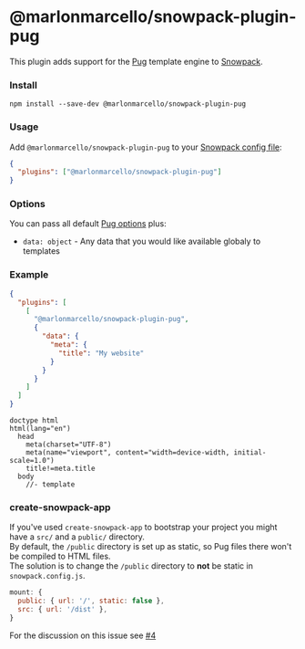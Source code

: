 # @marlonmarcello/snowpack-plugin-pug

This plugin adds support for the [Pug](https://pugjs.org/) template engine to [Snowpack](https://www.snowpack.dev/).

### Install

```
npm install --save-dev @marlonmarcello/snowpack-plugin-pug
```

### Usage

Add `@marlonmarcello/snowpack-plugin-pug` to your [Snowpack config file](https://www.snowpack.dev/reference/configuration):

```json
{
  "plugins": ["@marlonmarcello/snowpack-plugin-pug"]
}
```

### Options

You can pass all default [Pug options](https://pugjs.org/api/reference.html#options) plus:

- `data: object` - Any data that you would like available globaly to templates

### Example

```json
{
  "plugins": [
    [
      "@marlonmarcello/snowpack-plugin-pug",
      {
        "data": {
          "meta": {
            "title": "My website"
          }
        }
      }
    ]
  ]
}
```

```pug
doctype html
html(lang="en")
  head
    meta(charset="UTF-8")
    meta(name="viewport", content="width=device-width, initial-scale=1.0")
    title!=meta.title
  body
    //- template
```

### create-snowpack-app
If you've used `create-snowpack-app` to bootstrap your project you might have a `src/` and a `public/` directory.  
By default, the `/public` directory is set up as static, so Pug files there won't be compiled to HTML files.  
The solution is to change the `/public` directory to **not** be static in `snowpack.config.js`.  
```js
mount: {
  public: { url: '/', static: false },
  src: { url: '/dist' },
}
```
For the discussion on this issue see [#4](https://github.com/marlonmarcello/snowpack-plugin-pug/issues/4#issuecomment-807180519)
